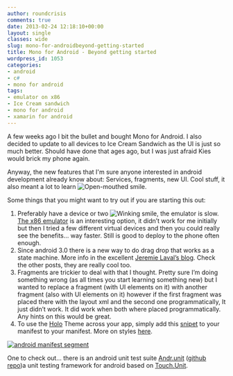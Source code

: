 ```yaml
---
author: roundcrisis
comments: true
date: 2013-02-24 12:18:10+00:00
layout: single
classes: wide
slug: mono-for-androidbeyond-getting-started
title: Mono for Android - Beyond getting started
wordpress_id: 1053
categories:
- android
- c#
- mono for android
tags:
- emulator on x86
- Ice Cream sandwich
- mono for android
- xamarin for android
---
```


A few weeks ago I bit the bullet and bought Mono for Android. I also decided to update to all devices to Ice Cream Sandwich as the UI is just so much better. Should have done that ages ago, but I was just afraid Kies would brick my phone again.

Anyway, the new features that I'm sure anyone interested in android development already know about: Services, fragments, new UI. Cool stuff, it also meant a lot to learn ![Open-mouthed smile](http://roundcrisis.files.wordpress.com/2013/02/wlemoticon-openmouthedsmile.png).

Some things that you might want to try out if you are starting this out:

  
  1. Preferably have a device or two ![Winking smile](http://roundcrisis.files.wordpress.com/2013/02/wlemoticon-winkingsmile.png), the emulator is slow. [The x86 emulator](http://docs.xamarin.com/guides/android/deployment%2C_testing%2C_and_metrics/configuring_the_x86_emulator) is an interesting option, it didn’t work for me initially but then I tried a few different virtual devices and then you could really see the benefits… way faster. Still is good to deploy to the phone often enough.  
  2. Since android 3.0 there is a new way to do drag drop that works as a state machine. More info in the excellent [Jeremie Laval’s blog](http://blog.neteril.org/blog/2013/01/28/mfa-tricks-number-8-dragging-around/). Check the other posts, they are really cool too. 
  3. Fragments are trickier to deal with that I thought. Pretty sure I’m doing something wrong (as all times you start learning something new) but I wanted to replace a fragment (with UI elements on it) with another fragment (also with UI elements on it) however if the first fragment was placed there with the layout xml and the second one programmatically, It just didn’t work. It did work when both where placed programmatically. Any hints on this would be great.
  4. To use the [Holo](https://developer.android.com/design/style/themes.html) Theme across your app, simply add this [snipet](https://gist.github.com/Andrea/5023609) to your manifest to your manifest. More on styles [here](https://developer.android.com/guide/topics/ui/themes.html).
 

[![android manifest segment](http://roundcrisis.files.wordpress.com/2013/02/capture.png)](https://gist.github.com/Andrea/5023609)

One to check out… there is an android unit test suite [Andr.unit](https://spouliot.wordpress.com/2011/10/30/andr-unit-joins-the-family/) ([github repo](https://github.com/spouliot/Andr.Unit))a unit testing framework for android based on [Touch.Unit](http://spouliot.wordpress.com/2011/09/28/unit-testing-and-monotouch/).
